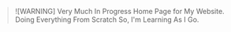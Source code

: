 > ![WARNING]
Very Much In Progress Home Page for My Website. Doing Everything From Scratch So, I'm Learning As I Go.
